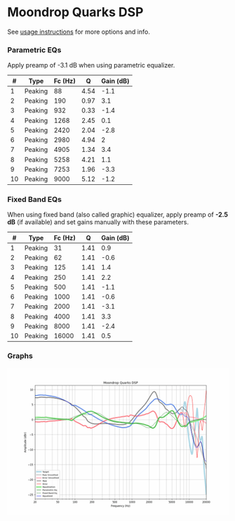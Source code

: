 # Moondrop Quarks DSP
See [usage instructions](https://github.com/jaakkopasanen/AutoEq#usage) for more options and info.

### Parametric EQs
Apply preamp of -3.1 dB when using parametric equalizer.

|   # | Type    |   Fc (Hz) |    Q |   Gain (dB) |
|-----|---------|-----------|------|-------------|
|   1 | Peaking |        88 | 4.54 |        -1.1 |
|   2 | Peaking |       190 | 0.97 |         3.1 |
|   3 | Peaking |       932 | 0.33 |        -1.4 |
|   4 | Peaking |      1268 | 2.45 |         0.1 |
|   5 | Peaking |      2420 | 2.04 |        -2.8 |
|   6 | Peaking |      2980 | 4.94 |         2   |
|   7 | Peaking |      4905 | 1.34 |         3.4 |
|   8 | Peaking |      5258 | 4.21 |         1.1 |
|   9 | Peaking |      7253 | 1.96 |        -3.3 |
|  10 | Peaking |      9000 | 5.12 |        -1.2 |

### Fixed Band EQs
When using fixed band (also called graphic) equalizer, apply preamp of **-2.5 dB** (if available) and set gains manually with these parameters.

|   # | Type    |   Fc (Hz) |    Q |   Gain (dB) |
|-----|---------|-----------|------|-------------|
|   1 | Peaking |        31 | 1.41 |         0.9 |
|   2 | Peaking |        62 | 1.41 |        -0.6 |
|   3 | Peaking |       125 | 1.41 |         1.4 |
|   4 | Peaking |       250 | 1.41 |         2.2 |
|   5 | Peaking |       500 | 1.41 |        -1.1 |
|   6 | Peaking |      1000 | 1.41 |        -0.6 |
|   7 | Peaking |      2000 | 1.41 |        -3.1 |
|   8 | Peaking |      4000 | 1.41 |         3.3 |
|   9 | Peaking |      8000 | 1.41 |        -2.4 |
|  10 | Peaking |     16000 | 1.41 |         0.5 |

### Graphs
![](./Moondrop%20Quarks%20DSP.png)
